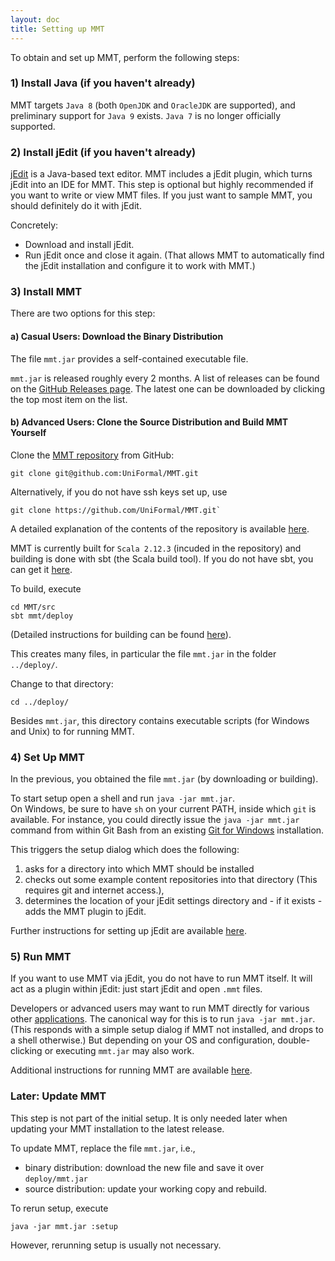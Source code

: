 ```yaml
---
layout: doc
title: Setting up MMT
---
```


To obtain and set up MMT, perform the following steps:

### 1) Install Java (if you haven't already)

MMT targets `Java 8` (both `OpenJDK` and `OracleJDK` are supported), and preliminary support for `Java 9` exists. `Java 7` is no longer officially supported. 

### 2) Install jEdit (if you haven't already)

[jEdit](http://jedit.org/) is a Java-based text editor.
MMT includes a jEdit plugin, which turns jEdit into an IDE for MMT.
This step is optional but highly recommended if you want to write or view MMT files.
If you just want to sample MMT, you should definitely do it with jEdit.

Concretely:

* Download and install jEdit.
* Run jEdit once and close it again.
  (That allows MMT to automatically find the jEdit installation and configure it to work with MMT.)

### 3) Install MMT

There are two options for this step:

#### a) Casual Users: Download the Binary Distribution

The file `mmt.jar` provides a self-contained executable file.

`mmt.jar` is released roughly every 2 months.
A list of releases can be found on the [GitHub Releases page](https://github.com/UniFormal/MMT/releases/). 
The latest one can be downloaded by clicking the top most item on the list. 

#### b) Advanced Users: Clone the Source Distribution and Build MMT Yourself

Clone the [MMT repository](https://github.com/UniFormal/MMT) from GitHub:

```
git clone git@github.com:UniFormal/MMT.git
```

Alternatively, if you do not have ssh keys set up, use

```
git clone https://github.com/UniFormal/MMT.git`
```

A detailed explanation of the contents of the repository is available [here](repo.html).

MMT is currently built for `Scala 2.12.3` (incuded in the repository) and building is done with sbt (the Scala build tool).
If you do not have sbt, you can get it [here](http://www.scala-sbt.org/).

To build, execute

```
cd MMT/src
sbt mmt/deploy
```
 (Detailed instructions for building can be found [here](build.html)).

This creates many files, in particular the file `mmt.jar` in the folder `../deploy/`.

Change to that directory:
```
cd ../deploy/
```

Besides `mmt.jar`, this directory contains executable scripts (for Windows and Unix) to for running MMT.

### 4) Set Up MMT

In the previous, you obtained the file `mmt.jar` (by downloading or building).

To start setup open a shell and run `java -jar mmt.jar`.<br>
On Windows, be sure to have `sh` on your current PATH, inside which `git` is available. For instance, you could directly issue the `java -jar mmt.jar` command from within Git Bash from an existing [Git for Windows](https://gitforwindows.org/) installation.

This triggers the setup dialog which does the following:

1. asks for a directory into which MMT should be installed
2. checks out some example content repositories into that directory (This requires git and internet access.),
3. determines the location of your jEdit settings directory and - if it exists - adds the MMT plugin to jEdit.

Further instructions for setting up jEdit are available [here](jedit.html).

### 5) Run MMT

If you want to use MMT via jEdit, you do not have to run MMT itself.
It will act as a plugin within jEdit: just start jEdit and open `.mmt` files.

Developers or advanced users may want to run MMT directly for various other [applications](../applications/).
The canonical way for this is to run `java -jar mmt.jar`.
(This responds with a simple setup dialog if MMT not installed, and drops to a shell otherwise.)
But depending on your OS and configuration, double-clicking or executing `mmt.jar` may also work.

Additional instructions for running MMT are available [here](running.html).

### Later: Update MMT

This step is not part of the initial setup.
It is only needed later when updating your MMT installation to the latest release.

To update MMT, replace the file `mmt.jar`, i.e.,

* binary distribution: download the new file and save it over `deploy/mmt.jar`
* source distribution: update your working copy and rebuild.

To rerun setup, execute

```
java -jar mmt.jar :setup
```

However, rerunning setup is usually not necessary.
